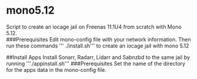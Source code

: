 # mono5.12

Script to create an iocage jail on Freenas 11.1U4 from scratch with Mono 5.12.  
###Prerequisites
Edit mono-config file with your network information.  Then run these commands
''' ./install.sh'''
 to create an iocage jail with mono 5.12

##Install Apps
Install Sonarr, Radarr, Lidarr and Sabnzbd to the same jail by running
'''./appinstall.sh'''
###Prerequisites
Set the name of the directory for the apps data in the mono-config file.
